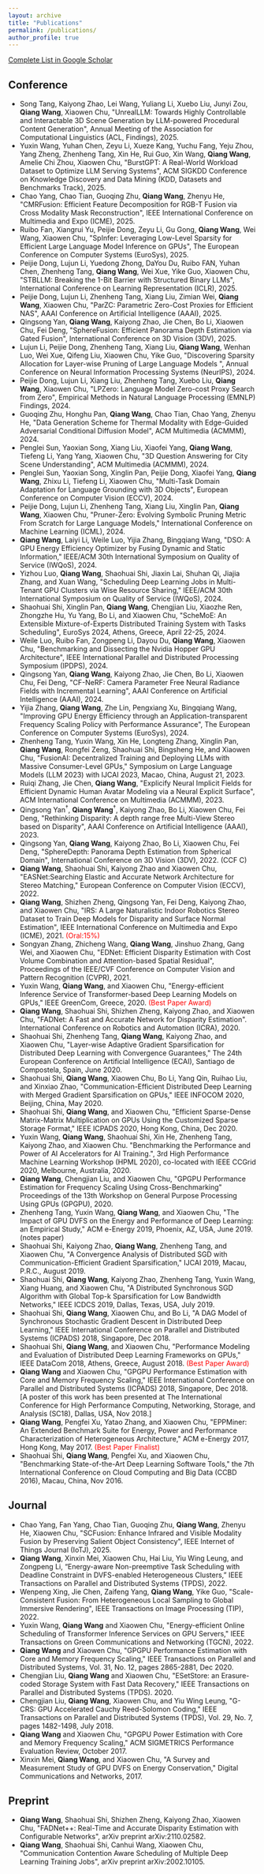 ```yaml
---
layout: archive
title: "Publications"
permalink: /publications/
author_profile: true
---
```


<!--
{% if author.googlescholar %}
  You can also find my articles on <u><a href="{{author.googlescholar}}">my Google Scholar profile</a>.</u>
{% endif %}

{% include base_path %}

{% for post in site.publications reversed %}
  {% include archive-single.html %}
{% endfor %}
#### <sup>&dagger;</sup> means equal contribution. \* means corresponding authors.
-->
[Complete List in Google Scholar](https://scholar.google.com/citations?user=6YzjcNgAAAAJ&hl=en)

## Conference
+ Song Tang, Kaiyong Zhao, Lei Wang, Yuliang Li, Xuebo Liu, Junyi Zou, **Qiang Wang**, Xiaowen Chu, "UnrealLLM: Towards Highly Controllable and Interactable 3D Scene Generation by LLM-powered Procedural Content Generation", Annual Meeting of the Association for Computational Linguistics (ACL, Findings), 2025.
+ Yuxin Wang, Yuhan Chen, Zeyu Li, Xueze Kang, Yuchu Fang, Yeju Zhou, Yang Zheng, Zhenheng Tang, Xin He, Rui Guo, Xin Wang, **Qiang Wang**, Amelie Chi Zhou, Xiaowen Chu, "BurstGPT: A Real-World Workload Dataset to Optimize LLM Serving Systems", ACM SIGKDD Conference on Knowledge Discovery and Data Mining (KDD, Datasets and Benchmarks Track), 2025.
+ Chao Yang, Chao Tian, Guoqing Zhu, **Qiang Wang**, Zhenyu He, "CMRFusion: Efficient Feature Decomposition for RGB-T Fusion via Cross Modality Mask Reconstruction", IEEE International Conference on Multimedia and Expo (ICME), 2025.
+ Ruibo Fan, Xiangrui Yu, Peijie Dong, Zeyu Li, Gu Gong, **Qiang Wang**, Wei Wang, Xiaowen Chu, "SpInfer: Leveraging Low-Level Sparsity for Efficient Large Language Model Inference on GPUs", The European Conference on Computer Systems (EuroSys), 2025.
+ Peijie Dong, Lujun Li, Yuedong Zhong, DaYou Du, Ruibo FAN, Yuhan Chen, Zhenheng Tang, **Qiang Wang**, Wei Xue, Yike Guo, Xiaowen Chu, "STBLLM: Breaking the 1-Bit Barrier with Structured Binary LLMs", International Conference on Learning Representation (ICLR), 2025.
+ Peijie Dong, Lujun Li, Zhenheng Tang, Xiang Liu, Zimian Wei, **Qiang Wang**, Xiaowen Chu, "ParZC: Parametric Zero-Cost Proxies for Efficient NAS", AAAI Conference on Artificial Intelligence (AAAI), 2025.
+ Qingsong Yan, **Qiang Wang**, Kaiyong Zhao, Jie Chen, Bo Li, Xiaowen Chu, Fei Deng, "SphereFusion: Efficient Panorama Depth Estimation via Gated Fusion", International Conference on 3D Vision (3DV), 2025.
+ Lujun Li, Peijie Dong, Zhenheng Tang, Xiang Liu, **Qiang Wang**, Wenhan Luo, Wei Xue, Qifeng Liu, Xiaowen Chu, Yike Guo, "Discovering Sparsity Allocation for Layer-wise Pruning of Large Language Models
", Annual Conference on Neural Information Processing Systems (NeurIPS), 2024.
+ Peijie Dong, Lujun Li, Xiang Liu, Zhenheng Tang, Xuebo Liu, **Qiang Wang**, Xiaowen Chu, "LPZero: Language Model Zero-cost Proxy Search from Zero", Empirical Methods in Natural Language Processing (EMNLP) Findings, 2024. 
+ Guoqing Zhu, Honghu Pan, **Qiang Wang**, Chao Tian, Chao Yang, Zhenyu He, "Data Generation Scheme for Thermal Modality with Edge-Guided Adversarial Conditional Diffusion Model", ACM Multimedia (ACMMM), 2024.
+ Penglei Sun, Yaoxian Song, Xiang Liu, Xiaofei Yang, **Qiang Wang**, Tiefeng Li, Yang Yang, Xiaowen Chu, "3D Question Answering for City Scene Understanding", ACM Multimedia (ACMMM), 2024.
+ Penglei Sun, Yaoxian Song, Xinglin Pan, Peijie Dong, Xiaofei Yang, **Qiang Wang**, Zhixu Li, Tiefeng Li, Xiaowen Chu, "Multi-Task Domain Adaptation for Language Grounding with 3D Objects", European Conference on Computer Vision (ECCV), 2024.
+ Peijie Dong, Lujun Li, Zhenheng Tang, Xiang Liu, Xinglin Pan, **Qiang Wang**, Xiaowen Chu, "Pruner-Zero: Evolving Symbolic Pruning Metric From Scratch for Large Language Models," International Conference on Machine Learning (ICML), 2024.
+ **Qiang Wang**, Laiyi Li, Weile Luo, Yijia Zhang, Bingqiang Wang, "DSO: A GPU Energy Efficiency Optimizer by Fusing Dynamic and Static Information," IEEE/ACM 30th International Symposium on Quality of Service (IWQoS), 2024.
+ Yizhou Luo, **Qiang Wang**, Shaohuai Shi, Jiaxin Lai, Shuhan Qi, Jiajia Zhang, and Xuan Wang, "Scheduling Deep Learning Jobs in Multi-Tenant GPU Clusters via Wise Resource Sharing," IEEE/ACM 30th International Symposium on Quality of Service (IWQoS), 2024.
+ Shaohuai Shi, Xinglin Pan, **Qiang Wang**, Chengjian Liu, Xiaozhe Ren, Zhongzhe Hu, Yu Yang, Bo Li, and Xiaowen Chu, "ScheMoE: An Extensible Mixture-of-Experts Distributed Training System with Tasks Scheduling", EuroSys 2024, Athens, Greece, April 22-25, 2024.
+ Weile Luo, Ruibo Fan, Zongpeng Li, Dayou Du, **Qiang Wang**, Xiaowen Chu, "Benchmarking and Dissecting the Nvidia Hopper GPU Architecture", IEEE International Parallel and Distributed Processing Symposium (IPDPS), 2024.
+ Qingsong Yan, **Qiang Wang**, Kaiyong Zhao, Jie Chen, Bo Li, Xiaowen Chu, Fei Deng, "CF-NeRF: Camera Parameter Free Neural Radiance Fields with Incremental Learning", AAAI Conference on Artificial Intelligence (AAAI), 2024.
+ Yijia Zhang, **Qiang Wang**, Zhe Lin, Pengxiang Xu, Bingqiang Wang, "Improving GPU Energy Efficiency through an Application-transparent Frequency Scaling Policy with Performance Assurance", The European Conference on Computer Systems (EuroSys), 2024. 
+ Zhenheng Tang, Yuxin Wang, Xin He, Longteng Zhang, Xinglin Pan, **Qiang Wang**, Rongfei Zeng, Shaohuai Shi, Bingsheng He, and Xiaowen Chu, "FusionAI: Decentralized Training and Deploying LLMs with Massive Consumer-Level GPUs," Symposium on Large Language Models (LLM 2023) with IJCAI 2023, Macao, China, August 21, 2023.
+ Ruiqi Zhang, Jie Chen, **Qiang Wang**, "Explicify Neural Implicit Fields for Efficient Dynamic Human Avatar Modeling via a Neural Explicit Surface", ACM International Conference on Multimedia (ACMMM), 2023.
+ Qingsong Yan<sup>&dagger;</sup>, **Qiang Wang**<sup>&dagger;</sup>, Kaiyong Zhao, Bo Li, Xiaowen Chu, Fei Deng, "Rethinking Disparity: A depth range free Multi-View Stereo based on Disparity", AAAI Conference on Artificial Intelligence (AAAI), 2023.
+ Qingsong Yan, **Qiang Wang**, Kaiyong Zhao, Bo Li, Xiaowen Chu, Fei Deng, "SphereDepth: Panorama Depth Estimation from Spherical Domain", International Conference on 3D Vision (3DV), 2022. (CCF C)
+ **Qiang Wang**, Shaohuai Shi, Kaiyong Zhao and Xiaowen Chu, "EASNet:Searching Elastic and Accurate Network Architecture for Stereo Matching," European Conference on Computer Vision (ECCV), 2022.
+ **Qiang Wang**, Shizhen Zheng, Qingsong Yan, Fei Deng, Kaiyong Zhao, and Xiaowen Chu, "IRS: A Large Naturalistic Indoor Robotics Stereo Dataset to Train Deep Models for Disparity and Surface Normal Estimation", IEEE International Conference on Multimedia and Expo (ICME), 2021. <font color='red'>(Oral:15%)</font>
+ Songyan Zhang, Zhicheng Wang, **Qiang Wang**, Jinshuo Zhang, Gang Wei, and Xiaowen Chu, "EDNet: Efficient Disparity Estimation with Cost Volume Combination and Attention-based Spatial Residual", Proceedings of the IEEE/CVF Conference on Computer Vision and Pattern Recognition (CVPR), 2021.
+ Yuxin Wang, **Qiang Wang**, and Xiaowen Chu, "Energy-efficient Inference Service of Transformer-based Deep Learning Models on GPUs," IEEE GreenCom, Greece, 2020. <font color='red'>(Best Paper Award)</font>
+ **Qiang Wang**, Shaohuai Shi, Shizhen Zheng, Kaiyong Zhao, and Xiaowen Chu, "FADNet: A Fast and Accurate Network for Disparity Estimation". International Conference on Robotics and Automation (ICRA), 2020.
+ Shaohuai Shi, Zhenheng Tang, **Qiang Wang**, Kaiyong Zhao, and Xiaowen Chu, "Layer-wise Adaptive Gradient Sparsification for Distributed Deep Learning with Convergence Guarantees," The 24th European Conference on Artificial Intelligence (ECAI), Santiago de Compostela, Spain, June 2020.
+ Shaohuai Shi, **Qiang Wang**, Xiaowen Chu, Bo Li, Yang Qin, Ruihao Liu, and Xinxiao Zhao, "Communication-Efficient Distributed Deep Learning with Merged Gradient Sparsification on GPUs," IEEE INFOCOM 2020, Beijing, China, May 2020.
+ Shaohuai Shi, **Qiang Wang**, and Xiaowen Chu, "Efficient Sparse-Dense Matrix-Matrix Multiplication on GPUs Using the Customized Sparse Storage Format," IEEE ICPADS 2020, Hong Kong, China, Dec 2020.
+ Yuxin Wang, **Qiang Wang**, Shaohuai Shi, Xin He, Zhenheng Tang, Kaiyong Zhao, and Xiaowen Chu. "Benchmarking the Performance and Power of AI Accelerators for AI Training.", 3rd High Performance Machine Learning Workshop (HPML 2020), co-located with IEEE CCGrid 2020, Melbourne, Australia, 2020.
+ **Qiang Wang**, Chengjian Liu, and Xiaowen Chu, "GPGPU Performance Estimation for Frequency Scaling Using Cross-Benchmarking" Proceedings of the 13th Workshop on General Purpose Processing Using GPUs (GPGPU), 2020.
+ Zhenheng Tang, Yuxin Wang, **Qiang Wang**, and Xiaowen Chu, "The Impact of GPU DVFS on the Energy and Performance of Deep Learning: an Empirical Study," ACM e-Energy 2019, Phoenix, AZ, USA, June 2019. (notes paper)
+ Shaohuai Shi, Kaiyong Zhao, **Qiang Wang**, Zhenheng Tang, and Xiaowen Chu, "A Convergence Analysis of Distributed SGD with Communication-Efficient Gradient Sparsification," IJCAI 2019, Macau, P.R.C., August 2019.
+ Shaohuai Shi, **Qiang Wang**, Kaiyong Zhao, Zhenheng Tang, Yuxin Wang, Xiang Huang, and Xiaowen Chu, "A Distributed Synchronous SGD Algorithm with Global Top-k Sparsification for Low Bandwidth Networks," IEEE ICDCS 2019, Dallas, Texas, USA, July 2019.
+ Shaohuai Shi, **Qiang Wang**, Xiaowen Chu, and Bo Li, "A DAG Model of Synchronous Stochastic Gradient Descent in Distributed Deep Learning," IEEE International Conference on Parallel and Distributed Systems (ICPADS) 2018, Singapore, Dec 2018.
+ Shaohuai Shi, **Qiang Wang**, and Xiaowen Chu, "Performance Modeling and Evaluation of Distributed Deep Learning Frameworks on GPUs," IEEE DataCom 2018, Athens, Greece, August 2018. <font color='red'>(Best Paper Award)</font>
+ **Qiang Wang** and Xiaowen Chu, "GPGPU Performance Estimation with Core and Memory Frequency Scaling," IEEE International Conference on Parallel and Distributed Systems (ICPADS) 2018, Singapore, Dec 2018. [A poster of this work has been presented at The International Conference for High Performance Computing, Networking, Storage, and Analysis (SC18), Dallas, USA, Nov 2018.]
+ **Qiang Wang**, Pengfei Xu, Yatao Zhang, and Xiaowen Chu, "EPPMiner: An Extended Benchmark Suite for Energy, Power and Performance Characterization of Heterogeneous Architecture," ACM e-Energy 2017, Hong Kong, May 2017. <font color='red'>(Best Paper Finalist)</font>
+ Shaohuai Shi, **Qiang Wang**, Pengfei Xu, and Xiaowen Chu, "Benchmarking State-of-the-Art Deep Learning Software Tools," the 7th International Conference on Cloud Computing and Big Data (CCBD 2016), Macau, China, Nov 2016.

## Journal
+ Chao Yang, Fan Yang, Chao Tian, Guoqing Zhu, **Qiang Wang**, Zhenyu He, Xiaowen Chu, "SCFusion: Enhance Infrared and Visible Modality Fusion by Preserving Salient Object Consistency", IEEE Internet of Things Journal (IoTJ), 2025.
+ **Qiang Wang**, Xinxin Mei, Xiaowen Chu, Hai Liu, Yiu Wing Leung, and Zongpeng Li, “Energy-aware Non-preemptive Task Scheduling with Deadline Constraint in DVFS-enabled Heterogeneous Clusters,” IEEE Transactions on Parallel and Distributed Systems (TPDS), 2022.
+ Wenpeng Xing, Jie Chen, Zaifeng Yang, **Qiang Wang**, Yike Guo, "Scale-Consistent Fusion: From Heterogeneous Local Sampling to Global Immersive Rendering", IEEE Transactions on Image Processing (TIP), 2022.
+ Yuxin Wang, **Qiang Wang** and Xiaowen Chu, "Energy-efficient Online Scheduling of Transformer Inference Services on GPU Servers," IEEE Transactions on Green Communications and Networking (TGCN), 2022.
+ **Qiang Wang** and Xiaowen Chu, "GPGPU Performance Estimation with Core and Memory Frequency Scaling," IEEE Transactions on Parallel and Distributed Systems, Vol. 31, No. 12, pages 2865-2881, Dec 2020.
+ Chengjian Liu, **Qiang Wang** and Xiaowen Chu, "ESetStore: an Erasure-coded Storage System with Fast Data Recovery," IEEE Transactions on Parallel and Distributed Systems (TPDS). 2020.
+ Chengjian Liu, **Qiang Wang**, Xiaowen Chu, and Yiu Wing Leung, "G-CRS: GPU Accelerated Cauchy Reed-Solomon Coding," IEEE Transactions on Parallel and Distributed Systems (TPDS), Vol. 29, No. 7, pages 1482-1498, July 2018.
+ **Qiang Wang** and Xiaowen Chu, "GPGPU Power Estimation with Core and Memory Frequency Scaling," ACM SIGMETRICS Performance Evaluation Review, October 2017.
+ Xinxin Mei, **Qiang Wang**, and Xiaowen Chu, "A Survey and Measurement Study of GPU DVFS on Energy Conservation," Digital Communications and Networks, 2017.

## Preprint
+ **Qiang Wang**, Shaohuai Shi, Shizhen Zheng, Kaiyong Zhao, Xiaowen Chu, "FADNet++: Real-Time and Accurate Disparity Estimation with Configurable Networks", arXiv preprint arXiv:2110.02582.
+ **Qiang Wang**, Shaohuai Shi, Canhui Wang, Xiaowen Chu, "Communication Contention Aware Scheduling of Multiple Deep Learning Training Jobs", arXiv preprint arXiv:2002.10105.


